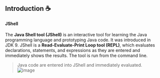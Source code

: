 ## Introduction ☕

#### JShell
The **Java Shell tool (JShell)** is an interactive tool for learning the Java programming language and prototyping Java code. It was introduced in JDK 9. JShell is a **Read-Evaluate-Print Loop tool (REPL)**, which evaluates declarations, statements, and expressions as they are entered and immediately shows the results. The tool is run from the command line.   
>  Java code are entered into JShell and immediately evaluated. 
![image](https://github.com/user-attachments/assets/6dbc0062-4ec0-4987-8058-d62df355fad5)
